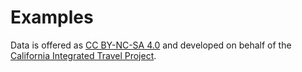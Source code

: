 # Examples

Data is offered as [CC BY-NC-SA 4.0](https://creativecommons.org/licenses/by-nc-sa/4.0/) and developed on behalf of the
[California Integrated Travel Project](http://calitp.org).
